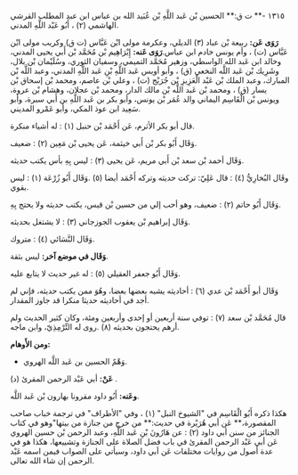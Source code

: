 ١٣١٥ -** ت ق:** الحسين بْن عَبد اللَّهِ بْن عُبَيد الله بن عباس ابن عبد المطلب القرشي الهاشمي (٢) ، أَبُو عَبْد اللَّهِ المدني.

**رَوَى عَن:** ربيعة بْن عباد (٣) الديلي، وعكرمة مولى ابْن عَبَّاس (ت ق) وكريب مولى ابْن عَبَّاس (ت) ، وأم يونس خادم ابن عباس.**رَوَى عَنه:** إِبْرَاهِيم بْن مُحَمَّد بْن أَبي يحيى المدني، وخالد ابن عَبد الله الواسطي، وزهير مُحَمَّد التميمي، وسفيان الثوري، وسُلَيْمان بْن بلال، وشَرِيك بْن عَبد اللَّه النخعي (ق) ، وأبو أويس عَبد اللَّهِ بْنِ عَبد اللَّهِ المدني، وعبد اللَّه بْن المبارك، وعبد الملك بْن عَبْد الْعَزِيزِ بْن جُرَيْج (ت) ، وعلي بْن عاصم، ومحمد بْن إسحاق بْن يسار (ق) ، ومحمد بْن عَبد اللَّه بْن مالك الدار، ومحمد بْن عجلان، وهشام بْن عروة، ويونس بْن الْقَاسِم اليماني والد عُمَر بْن يونس، وأبو بكر بن عَبد اللَّهِ بن أَبي سبرة، وأبو سَعِيد ابن عوذ المكي، وأبو عَمْرو المديني.

قال أبو بكر الأثرم، عَن أَحْمَد بْن حنبل (١) : له أشياء منكرة.

وَقَال أَبُو بكر بْن أَبي خيثمة، عَن يحيى بْن مَعِين (٢) : ضعيف.

وَقَال أحمد بْن سعد بْن أَبي مريم، عَن يحيى (٣) : ليس بِهِ بأس يكتب حديثه.

وقَال البُخارِيُّ (٤) : قال عَلِيّ: تركت حديثه وتركه أَحْمَد أيضا (٥) .وَقَال أَبُو زُرْعَة (١) : ليس بقوي.

وَقَال أَبُو حاتم (٢) : ضعيف، وهو أحب إلي من حسين بْن قيس، يكتب حديثه ولا يحتج بِهِ.

وَقَال إبراهيم بْن يعقوب الجوزجاني (٣) : لا يشتغل بحديثه.

وَقَال النَّسَائي (٤) : متروك.

**وَقَال في موضع آخر:** ليس بثقة.

وَقَال أَبُو جعفر العقيلي (٥) : له غير حديث لا يتابع عليه.

وَقَال أبو أَحْمَد بْن عدي (٦) : أحاديثه يشبه بعضها بعضا، وهُوَ ممن يكتب حديثه، فإني لم أجد في أحاديثه حديثا منكرا قد جاوز المقدار.

قال مُحَمَّد بْن سعد (٧) : توفي سنة أربعين أو إحدى وأربعين ومئة، وكان كثير الحديث ولم أرهم يحتجون بحديثه (٨) .روى له التِّرْمِذِيّ، وابن ماجه.

**ومن الأَوهام:**

- وَهْمٌ الحسين بن عَبد اللَّه الهروي.

**عَنْ:** أبي عَبْد الرحمن المقرئ (د) .

**وعَنه:** أَبُو داود مقرونا بهارون بْن عَبد اللَّه.

هكذا ذكره أَبُو الْقَاسِم في "الشيوخ النبل" (١) ، وفي "الأطراف" في ترجمة خباب صاحب المقصورة،** عَن أبي هُرَيْرة في حديث:** من خرج من جنازة من بيتها"وهو في كتاب الجنائز من سنن أبي داود (٢) : عن هَارُونَ بْنِ عَبد اللَّهِ، وعبد الرحمن بْن حسين الهروي عَن أبي عَبْد الرحمن المقرئ في باب فضل الصلاة على الجنازة وتشييعها، هكذا هو في عدة أصول من روايات مختلفات عَن أبي داود، وسيأتي على الصواب فيمن اسمه عَبْد الرحمن إن شاء الله تعالى.